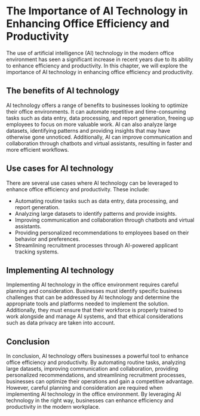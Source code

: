 The Importance of AI Technology in Enhancing Office Efficiency and Productivity
========================================================================================================

The use of artificial intelligence (AI) technology in the modern office environment has seen a significant increase in recent years due to its ability to enhance efficiency and productivity. In this chapter, we will explore the importance of AI technology in enhancing office efficiency and productivity.

The benefits of AI technology
-----------------------------

AI technology offers a range of benefits to businesses looking to optimize their office environments. It can automate repetitive and time-consuming tasks such as data entry, data processing, and report generation, freeing up employees to focus on more valuable work. AI can also analyze large datasets, identifying patterns and providing insights that may have otherwise gone unnoticed. Additionally, AI can improve communication and collaboration through chatbots and virtual assistants, resulting in faster and more efficient workflows.

Use cases for AI technology
---------------------------

There are several use cases where AI technology can be leveraged to enhance office efficiency and productivity. These include:

* Automating routine tasks such as data entry, data processing, and report generation.
* Analyzing large datasets to identify patterns and provide insights.
* Improving communication and collaboration through chatbots and virtual assistants.
* Providing personalized recommendations to employees based on their behavior and preferences.
* Streamlining recruitment processes through AI-powered applicant tracking systems.

Implementing AI technology
--------------------------

Implementing AI technology in the office environment requires careful planning and consideration. Businesses must identify specific business challenges that can be addressed by AI technology and determine the appropriate tools and platforms needed to implement the solution. Additionally, they must ensure that their workforce is properly trained to work alongside and manage AI systems, and that ethical considerations such as data privacy are taken into account.

Conclusion
----------

In conclusion, AI technology offers businesses a powerful tool to enhance office efficiency and productivity. By automating routine tasks, analyzing large datasets, improving communication and collaboration, providing personalized recommendations, and streamlining recruitment processes, businesses can optimize their operations and gain a competitive advantage. However, careful planning and consideration are required when implementing AI technology in the office environment. By leveraging AI technology in the right way, businesses can enhance efficiency and productivity in the modern workplace.

